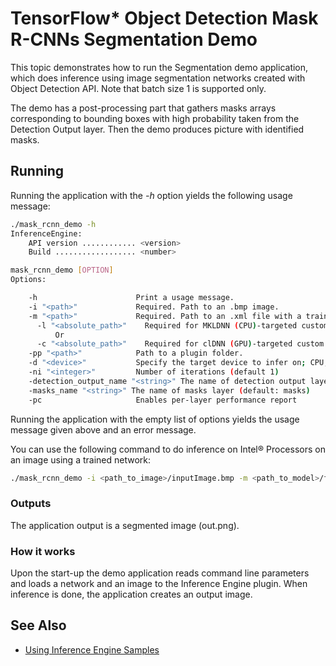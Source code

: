 # TensorFlow* Object Detection Mask R-CNNs Segmentation Demo

This topic demonstrates how to run the Segmentation demo application, which does inference using image segmentation networks created with Object Detection API. Note that batch size 1 is supported only.

The demo has a post-processing part that gathers masks arrays corresponding to bounding boxes with high probability taken from the Detection Output layer. Then the demo produces picture with identified masks.

## Running

Running the application with the <i>-h</i> option yields the following usage message:
```sh
./mask_rcnn_demo -h
InferenceEngine: 
    API version ............ <version>
    Build .................. <number>

mask_rcnn_demo [OPTION]
Options:

    -h                      Print a usage message.
    -i "<path>"             Required. Path to an .bmp image.
    -m "<path>"             Required. Path to an .xml file with a trained model.
      -l "<absolute_path>"    Required for MKLDNN (CPU)-targeted custom layers.Absolute path to a shared library with the kernels impl.
          Or
      -c "<absolute_path>"    Required for clDNN (GPU)-targeted custom kernels.Absolute path to the xml file with the kernels desc.
    -pp "<path>"            Path to a plugin folder.
    -d "<device>"           Specify the target device to infer on; CPU, GPU, FPGA or MYRIAD is acceptable. The demo will look for a suitable plugin for a specified device (CPU by default)
    -ni "<integer>"         Number of iterations (default 1)
    -detection_output_name "<string>" The name of detection output layer (default: detection_output)
    -masks_name "<string>" The name of masks layer (default: masks)
    -pc                     Enables per-layer performance report
```

Running the application with the empty list of options yields the usage message given above and an error message.

You can use the following command to do inference on Intel&reg; Processors on an image using a trained network:
```sh
./mask_rcnn_demo -i <path_to_image>/inputImage.bmp -m <path_to_model>/faster_rcnn.xml
```

### Outputs

The application output is a segmented image (out.png).

### How it works

Upon the start-up the demo application reads command line parameters and loads a network and an image to the Inference Engine plugin. When inference is done, the application creates an output image.

## See Also 
* [Using Inference Engine Samples](../Readme.md)
